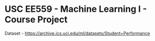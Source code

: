 # USC EE559 - Machine Learning I - Course Project

Dataset - https://archive.ics.uci.edu/ml/datasets/Student+Performance
